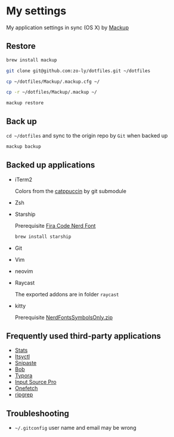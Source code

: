 # My settings

My application settings in sync (OS X) by [Mackup](https://github.com/lra/mackup)

## Restore

```bash
brew install mackup
```

```bash
git clone git@github.com:zo-ly/dotfiles.git ~/dotfiles
```

```bash
cp ~/dotfiles/Mackup/.mackup.cfg ~/

cp -r ~/dotfiles/Mackup/.mackup ~/
```

```
mackup restore
```

## Back up

`cd ~/dotfiles` and sync to the origin repo by `Git` when backed up

```bash
mackup backup
```

## Backed up applications

- iTerm2

  Colors from the [catppuccin](https://github.com/catppuccin/iterm) by git submodule

- Zsh

- Starship

  Prerequisite [Fira Code Nerd Font](https://www.nerdfonts.com/font-downloads)

  ```bash
  brew install starship
  ```

- Git

- Vim

- neovim

- Raycast

  The exported addons are in folder `raycast`

- kitty

  Prerequisite [NerdFontsSymbolsOnly.zip](https://github.com/ryanoasis/nerd-fonts/releases)

## Frequently used third-party applications

- [Stats](https://github.com/exelban/stats)
- [Itsyctl](https://www.mowglii.com/itsycal/)
- [Snipaste](https://www.snipaste.com/)
- [Bob](https://github.com/ripperhe/Bob/releases)
- [Typora](https://typora.io/)
- [Input Source Pro](https://inputsource.pro/zh-CN)
- [Onefetch](https://github.com/o2sh/onefetch)
- [ripgrep](https://github.com/BurntSushi/ripgrep)

## Troubleshooting

- `~/.gitconfig` user name and email may be wrong

